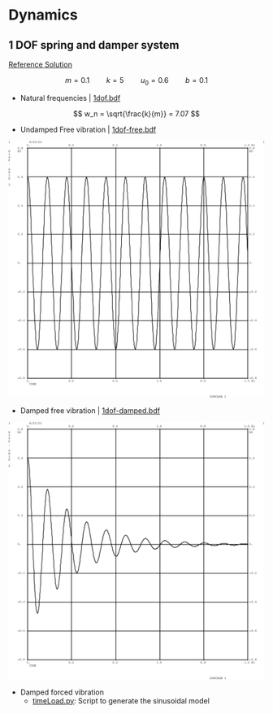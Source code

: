 
# Dynamics

## 1 DOF spring and damper system

[Reference Solution](https://galileoandeinstein.phys.virginia.edu/more_stuff/Applets/DampedDrivenOsc/dampdriv.html)

$$ 
\begin{equation}
m = 0.1 \quad\quad k = 5 \quad\quad u_0 = 0.6 \quad\quad b = 0.1
\end{equation}
$$

- Natural frequencies | [1dof.bdf](1dof/1dof.bdf) 

$$ 
w_n = \sqrt{\frac{k}{m}} = 7.07 
$$

- Undamped Free vibration | [1dof-free.bdf](1dof/1dof-free.bdf) 

![Free vibration](1dof/1dof-free.png)

- Damped free vibration | [1dof-damped.bdf](1dof/1dof-damped.bdf) 

![Free vibration](1dof/1dof-damped.png)

- Damped forced vibration 
    * [timeLoad.py](1dof/timeLoad.py): Script to generate the sinusoidal model
